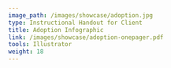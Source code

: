 ```yaml
---
image_path: /images/showcase/adoption.jpg
type: Instructional Handout for Client
title: Adoption Infographic
link: /images/showcase/adoption-onepager.pdf
tools: Illustrator
weight: 18
---
```

